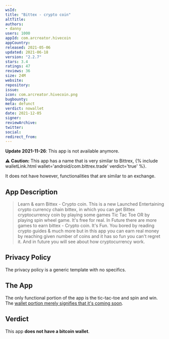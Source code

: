 ```yaml
---
wsId: 
title: "Bittex - crypto coin"
altTitle: 
authors:
- danny
users: 1000
appId: com.arcreator.hivecoin
appCountry: 
released: 2021-05-06
updated: 2021-06-18
version: "2.2.7"
stars: 3.4
ratings: 47
reviews: 36
size: 24M
website: 
repository: 
issue: 
icon: com.arcreator.hivecoin.png
bugbounty: 
meta: defunct
verdict: nowallet
date: 2021-12-05
signer: 
reviewArchive:
twitter: 
social:
redirect_from:
---
```


**Update 2021-11-26**: This app is not available anymore.

⚠️ **Caution:** This app has a name that is very similar to Bittrex,
{% include walletLink.html wallet='android/com.bittrex.trade' verdict='true' %}.

It does not have however, functionalities that are similar to an exchange.

## App Description

> Learn & earn Bittex - Crypto coin. This is a new Launched Entertaining crypto currency chain bittex, in which you can get Bittex cryptocurrency coin by playing some games Tic Tac Toe OR by playing spin wheel game.
> It's free for real.
> In Future there are more games to earn bittex - Crypto coin.
> It's Fun. You bored by reading crypto guides & much more but in this app you can earn real money by reaching given number of coins and it has so fun you can't regret it.
> And in future you will see about how cryptocurrency work.

## Privacy Policy

The privacy policy is a generic template with no specifics.

## The App

The only functional portion of the app is the tic-tac-toe and spin and win. The [wallet portion merely signifies that it's coming soon](https://twitter.com/BitcoinWalletz/status/1458018328090320897).

## Verdict

This app **does not have a bitcoin wallet**.
